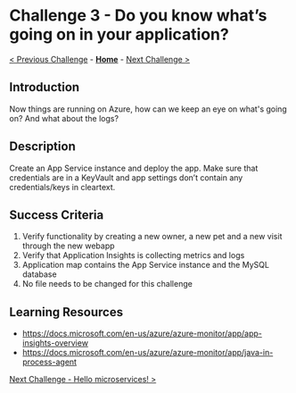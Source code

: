 # Challenge 3 - Do you know what’s going on in your application?

[< Previous Challenge](./challenge-02.md) - **[Home](../README.md)** - [Next Challenge >](./challenge-04.md)


## Introduction 

Now things are running on Azure, how can we keep an eye on what's going on? And what about the logs?

## Description

Create an App Service instance and deploy the app. Make sure that credentials are in a KeyVault and app settings don’t contain any credentials/keys in cleartext.

## Success Criteria

1. Verify functionality by creating a new owner, a new pet and a new visit through the new webapp
1. Verify that Application Insights is collecting metrics and logs
1. Application map contains the App Service instance and the MySQL database
1. No file needs to be changed for this challenge

## Learning Resources

- https://docs.microsoft.com/en-us/azure/azure-monitor/app/app-insights-overview
- https://docs.microsoft.com/en-us/azure/azure-monitor/app/java-in-process-agent

[Next Challenge - Hello microservices! >](./challenge-04.md)